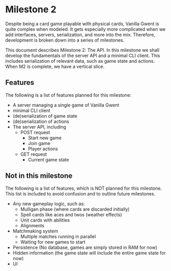 # Milestone 2

Despite being a card game playable with physical cards, Vanilla Gwent is quite complex when modeled.
It gets especially more complicated when we add interfaces, servers, serialization, and more into the mix.
Therefore, development is broken down into a series of milestones.

This document describes Milestone 2: The API.
In this milestone we shall develop the fundamentals of the server API and a minimal CLI client.
This includes serialization of relevant data, such as game state and actions.
When M2 is complete, we have a vertical slice.

## Features
The following is a list of features planned for this milestone:

- A server managing a single game of Vanilla Gwent
- minimal CLI client
- (de)serialization of game state
- (de)serialization of actions
- The server API, including
  - POST request
    - Start new game
    - Join game
    - Player actions
  - GET request
    - Current game state


## Not in this milestone
The following is a list of features, which is NOT planned for this milestone.
This list is included to avoid confusion and to outline future milestones.

- Any new gameplay logic, such as:
  - Mulligan phase (where cards are discarded initially)
  - Spell cards like aces and twos (weather effects)
  - Unit cards with abilities
  - Alignments
- Matchmaking system
  - Multiple matches running in parallel
  - Waiting for new games to start
- Persistence (No database, games are simply stored in RAM for now)
- Hidden information (the game state will include the entire game state for now)
- UI
